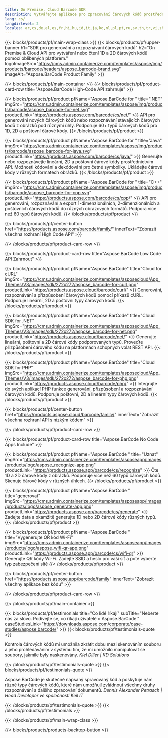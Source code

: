 ```yaml
---
title: On Premise, Cloud Barcode SDK
description: Vytvářejte aplikace pro zpracování čárových kódů prostřednictvím High-Code API nebo cloudových SDK. Pro generování nebo rozpoznávání čárových kódů používejte aplikace pro více platforem.
lang: cs/
langdirlevel: 2
locales: ar,cs,de,el,es,fr,hi,hu,id,it,ja,ko,nl,pl,pt,ru,sv,th,tr,vi,zh,zh-hant
---
```


{{< blocks/products/pf/main-wrap-class >}}
{{< blocks/products/pf/upper-banner h1="SDK pro generování a rozpoznávání čárových kódů" h2="On Premise & Cloud API pro vytváření nebo čtení 1D a 2D čárových kódů pomocí oblíbených platforem." logoImageSrc="https://cms.admin.containerize.com/templates/aspose/img/products/barcode/headers/aspose_barcode-brand.svg" imageAlt="Aspose.BarCode Product Family" >}}

{{< blocks/products/pf/main-container >}}
{{< blocks/products/pf/product-card-row title="Aspose.BarCode High-Code API zahrnuje" >}}

{{< blocks/products/pf/product pfName="Aspose.BarCode for " title=".NET" imgSrc="https://cms.admin.containerize.com/templates/aspose/img/products/barcode/aspose_barcode-for-net.svg" productLink="https://products.aspose.com/barcode/cs/net/" >}}
API pro generování nových čárových kódů nebo rozpoznávání stávajících čárových kódů z obrázků pod různými úhly. Podporuje 60+ typů čárových kódů pro 1D, 2D a poštovní čárové kódy.
{{< /blocks/products/pf/product >}}

{{< blocks/products/pf/product pfName="Aspose.BarCode for " title="Java" imgSrc="https://cms.admin.containerize.com/templates/aspose/img/products/barcode/aspose_barcode-for-java.svg" productLink="https://products.aspose.com/barcode/cs/java/" >}}
Generujte nebo rozpoznávejte lineární, 2D a poštovní čárové kódy prostřednictvím API. Možnosti kódování a dekódování pro četné symboliky. Ukládejte čárové kódy v různých formátech obrázků.
{{< /blocks/products/pf/product >}}

{{< blocks/products/pf/product pfName="Aspose.BarCode for " title="C++" imgSrc="https://cms.admin.containerize.com/templates/aspose/img/products/barcode/aspose_barcode-for-cpp.svg" productLink="https://products.aspose.com/barcode/cs/cpp/" >}}
API pro generování, rozpoznávání a export 1-dimenzionálních, 2-dimenzionálních a poštovních čárových kódů do různých obrazových formátů. Podpora více než 60 typů čárových kódů.
{{< /blocks/products/pf/product >}}

{{< blocks/products/pf/center-button href="https://products.aspose.com/barcode/family/" innerText="Zobrazit všechna rozhraní High Code API" >}}

{{< /blocks/products/pf/product-card-row >}}

{{< blocks/products/pf/product-card-row title="Aspose.BarCode Low Code API Zahrnout" >}}

{{< blocks/products/pf/product pfName="Aspose.BarCode" title="Cloud for cURL" imgSrc="https://cms.admin.containerize.com/templates/asposecloud/App_Themes/V3/images/sdk/272x272/aspose_barcode-for-curl.png" productLink="https://products.aspose.cloud/barcode/curl/" >}}
Generování, rozpoznávání a přizpůsobení čárových kódů pomocí příkazů cURL. Podporuje lineární, 2D a poštovní typy čárových kódů.
{{< /blocks/products/pf/product >}}

{{< blocks/products/pf/product pfName="Aspose.BarCode" title="Cloud SDK for .NET" imgSrc="https://cms.admin.containerize.com/templates/asposecloud/App_Themes/V3/images/sdk/272x272/aspose_barcode-for-net.png" productLink="https://products.aspose.cloud/barcode/net/" >}}
Generujte lineární, poštovní a 2D čárové kódy podporovaných typů. Proveďte přizpůsobení čárového kódu na platformách schopných volat REST API.
{{< /blocks/products/pf/product >}}

{{< blocks/products/pf/product pfName="Aspose.BarCode" title="Cloud SDK for PHP" imgSrc="https://cms.admin.containerize.com/templates/asposecloud/App_Themes/V3/images/sdk/272x272/aspose_barcode-for-php.png" productLink="https://products.aspose.cloud/barcode/php/" >}}
Integrujte do svých aplikací PHP funkce generování, přizpůsobení a rozpoznávání čárových kódů. Podporuje poštovní, 2D a lineární typy čárových kódů.
{{< /blocks/products/pf/product >}}

{{< blocks/products/pf/center-button href="https://products.aspose.cloud/barcode/family/" innerText="Zobrazit všechna rozhraní API s nízkým kódem" >}}

{{< /blocks/products/pf/product-card-row >}}

{{< blocks/products/pf/product-card-row title="Aspose.BarCode No Code Apps Include" >}}

{{< blocks/products/pf/product pfName="Aspose.BarCode " title="Uznat" imgSrc="https://cms.admin.containerize.com/templates/asposeapp/images/products/logo/aspose_recognize-app.png" productLink="https://products.aspose.app/barcode/cs/recognize" >}}
Čte 1D a 2D čárové kódy z obrázků. Podporuje více než 60 typů čárových kódů. Skenuje čárové kódy v různých úhlech.
{{< /blocks/products/pf/product >}}

{{< blocks/products/pf/product pfName="Aspose.BarCode " title="generovat" imgSrc="https://cms.admin.containerize.com/templates/asposeapp/images/products/logo/aspose_generate-app.png" productLink="https://products.aspose.app/barcode/cs/generate" >}}
Zadejte data a okamžitě generujte 1D nebo 2D čárové kódy různých typů.
{{< /blocks/products/pf/product >}}

{{< blocks/products/pf/product pfName="Aspose.BarCode " title="Vygenerujte QR kód Wi-Fi" imgSrc="https://cms.admin.containerize.com/templates/asposeapp/images/products/logo/aspose_wifi-qr-app.png" productLink="https://products.aspose.app/barcode/cs/wifi-qr" >}}
Generujte QR kódy Wi-Fi. Zadejte SSID a heslo pro vaši síť a poté vyberte typ zabezpečení sítě
{{< /blocks/products/pf/product >}}

{{< blocks/products/pf/center-button href="https://products.aspose.app/barcode/family" innerText="Zobrazit všechny aplikace bez kódu" >}}

{{< /blocks/products/pf/product-card-row >}}

{{< /blocks/products/pf/main-container >}}

<!--peoplesSayingSection-->
{{< blocks/products/pf/testimonials title="Co lidé říkají" subTitle="Neberte nás za slovo. Podívejte se, co říkají uživatelé o Aspose.BarCode." caseStudiesLink="https://downloads.aspose.com/corporate/case-studies/aspose.barcode/" >}}
{{< blocks/products/pf/testimonials-quote >}}
<p class="first">
 Kontrola čárových kódů mi umožnila zkrátit dobu mezi skenováním souboru a jeho prohledáváním v systému tím, že mi umožnilo manipulovat se soubory, jakmile byly naskenovány. <em>Kiel Diller | KD Solutions</em>
</p>
{{< /blocks/products/pf/testimonials-quote >}}
{{< blocks/products/pf/testimonials-quote >}}
<p class="second">
 Aspose.BarCode je skutečně napsaný spravovaný kód a poskytuje nám různé typy čárových kódů, které nám umožňují zvládnout všechny druhy rozpoznávání a dalšího zpracování dokumentů. <em>Dennis Alexander Petrasch | Head Developer ve společnosti Keil IT</em>
</p>
{{< /blocks/products/pf/testimonials-quote >}}
{{< /blocks/products/pf/testimonials >}}
<!--peoplesSayingSection End-->

{{< /blocks/products/pf/main-wrap-class >}}

{{< blocks/products/products-backtop-button >}}
